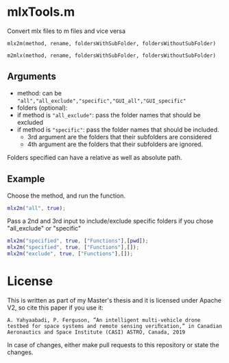 # mlxTools.m
 Convert mlx files to m files and vice versa

 `mlx2m(method, rename, foldersWithSubFolder, foldersWithoutSubFolder)`

 `m2mlx(method, rename, foldersWithSubFolder, foldersWithoutSubFolder)`

## Arguments
  - method: can be `"all","all_exclude","specific","GUI_all","GUI_specific"`
  - folders (optional):
   - if method is `"all_exclude"`: pass the folder names that should be excluded
   - if method is `"specific"`: pass the folder names that should be included.
       - 3rd argument are the folders that their subfolders are considered
       - 4th argument are the folders that their subfolders are ignored.

  Folders specified can have a relative as well as absolute path.

## Example
 Choose the method, and run the function.
 ```matlab
 mlx2m("all", true);
 ```

 Pass a 2nd and 3rd input to include/exclude specific folders if you chose "all_exclude" or "specific"
 ```matlab
 mlx2m("specified", true, ["Functions"],[pwd]);
 mlx2m("specified", true, ["Functions"],[]);
 mlx2m("exclude", true, ["Functions"],[]);
 ```

# License
 This is written as part of my Master's thesis and it is licensed under Apache V2, so cite this paper if you use it:
 ```
 A. Yahyaabadi, P. Ferguson, ”An intelligent multi-vehicle drone testbed for space systems and remote sensing veriﬁcation,” in Canadian Aeronautics and Space Institute (CASI) ASTRO, Canada, 2019
 ```
 In case of changes, either make pull requests to this repository or state the changes.

